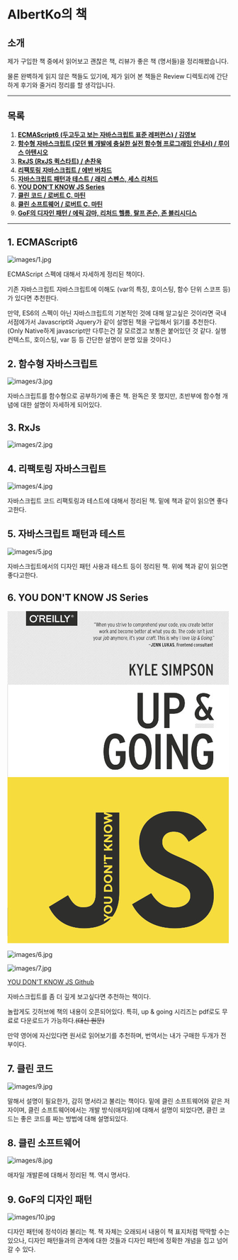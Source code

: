# AlbertKo의 책

## 소개

제가 구입한 책 중에서 읽어보고 괜찮은 책, 리뷰가 좋은 책 (명서들)을 정리해봤습니다.

물론 완벽하게 읽지 않은 책들도 있기에, 제가 읽어 본 책들은 Review 디렉토리에 간단하게 후기와 줄거리 정리를 할 생각입니다.

------

## 목록

1. **[ECMAScript6 (두고두고 보는 자바스크립트 표준 레퍼런스) / 김영보](#1-ecmascript6)**
2. **[함수형 자바스크립트 (모던 웹 개발에 충실한 실전 함수형 프로그래밍 안내서) / 루이스 아텐시오](#2-함수형-자바스크립트)**
3. **[RxJS (RxJS 퀵스타트) / 손찬욱]( #3-rxjs)**
4. **[리팩토링 자바스크립트 / 에반 버차드](#4-리팩토링-자바스크립트)**
5. **[자바스크립트 패턴과 테스트 / 래리 스펜스, 세스 리처드](#5-자바스크립트-패턴과-테스트)**
6. **[YOU DON'T KNOW JS Series](#6-you-dont-know-js-series)**
7. **[클린 코드 / 로버트 C. 마틴](#7-클린-코드)**
8. **[클린 소프트웨어 / 로버트 C. 마틴](#8-클린-소프트웨어)**
9. **[GoF의 디자인 패턴 / 에릭 감마, 리처드 헬름, 랄프 존슨, 존 블리시디스](#9-gof의-디자인-패턴)**

------

## 1. ECMAScript6

![images/1.jpg](images/1.jpg)



ECMAScript 스펙에 대해서 자세하게 정리된 책이다.



기존 자바스크립트 자바스크립트에 이해도 (var의 특징, 호이스팅, 함수 단위 스코프 등)가 있다면 추천한다.

만약, ES6의 스펙이 아닌 자바스크립트의 기본적인 것에 대해 알고싶은 것이라면 국내 서점에가서 Javascript와 Jquery가 같이 설명된 책을 구입해서 읽기를 추천한다. (Only Native하게 javascript만 다루는건 잘 모르겠고 보통은 붙어있던 것 같다. 실행 컨텍스트, 호이스팅, var 등 등 간단한 설명이 분명 있을 것이다.)



## 2. 함수형 자바스크립트



![images/3.jpg](images/3.jpg)



자바스크립트를 함수형으로 공부하기에 좋은 책. 완독은 못 했지만, 초반부에 함수형 개념에 대한 설명이 자세하게 되어있다.



## 3. RxJs

![images/2.jpg](images/2.jpg)

## 4. 리팩토링 자바스크립트

![images/4.jpg](images/4.jpg)



자바스크립트 코드 리팩토링과 테스트에 대해서 정리된 책. 밑에 책과 같이 읽으면 좋다고한다.



## 5. 자바스크립트 패턴과 테스트

![images/5.jpg](images/5.jpg)



자바스크립트에서의 디자인 패턴 사용과 테스트 등이 정리된 책. 위에 책과 같이 읽으면 좋다고한다.

## 6. YOU DON'T KNOW JS Series

![images/11.jpg](images/11.jpg)

![images/6.jpg](images/6.jpg)

![images/7.jpg](images/7.jpg)

[YOU DON'T KNOW JS Github](https://github.com/getify/You-Dont-Know-JS)



자바스크립트를 좀 더 깊게 보고싶다면 추천하는 책이다.

놀랍게도 깃허브에 책의 내용이 오픈되어있다. 특히, up & going 시리즈는 pdf로도 무료로 다운로드가 가능하다.~~(대신 원문)~~



만약 영어에 자신있다면 원서로 읽어보기를 추천하며, 번역서는 내가 구매한 두개가 전부이다.



## 7. 클린 코드

![images/9.jpg](images/9.jpg)



말해서 설명이 필요한가, 감히 명서라고 불리는 책이다. 밑에 클린 소프트웨어와 같은 저자이며, 클린 소프트웨어에서는 개발 방식(애자일)에 대해서 설명이 되었다면, 클린 코드는 좋은 코드를 짜는 방법에 대해 설명되있다.



## 8. 클린 소프트웨어

![images/8.jpg](images/8.jpg)



애자일 개발론에 대해서 정리된 책. 역시 명서다.



## 9. GoF의 디자인 패턴

![images/10.jpg](images/10.jpg)



디자인 패턴에 정석이라 불리는 책. 책 자체는 오래되서 내용이  책 표지처럼 딱딱할 수는 있으나, 디자인 패턴들과의 관계에 대한 것들과 디자인 패턴에 정확한 개념을 집고 넘어갈 수 있다.